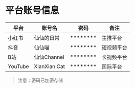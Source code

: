 # 平台账号信息

| 平台 | 账号名 | 密码 | 备注 |
|------|--------|------|------|
| 小红书 | 仙仙的日常 | ******** | 主推平台 |
| 抖音 | 仙仙喵 | ******** | 短视频平台 |
| B站 | 仙仙Channel | ******** | 长视频平台 |
| YouTube | XianXian Cat | ******** | 国际平台 |

> 注意：密码已加密存储
